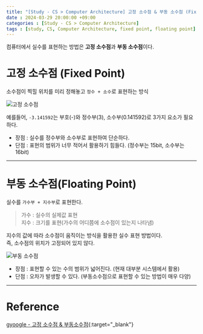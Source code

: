 ```yaml
---
title: "[Study - CS > Computer Architecture] 고정 소수점 & 부동 소수점 (Fixed Point & Floating Point)"
date : 2024-03-29 20:00:00 +09:00
categories : [Study - CS > Computer Architecture]
tags : [study, CS, Computer Architecture, fixed point, floating point]
---
```


컴퓨터에서 실수를 표현하는 방법은 **고정 소수점**과 **부동 소수점**이다.

# 고정 소수점 (Fixed Point)
소수점이 찍힐 위치를 미리 정해놓고 `정수 + 소수`로 표현하는 방식

![고정 소수점](https://drive.google.com/thumbnail?id=1QLpWxEhzrnsS64QQvj4OA3EyNtnvvCJp&sz=w500)

예를들어, `-3.141592`는 부호(-)와 정수부(3), 소수부(0.141592)로 3가지 요소가 필요하다.

* 장점 : 실수를 정수부와 소수부로 표현하여 단순하다.
* 단점 : 표현의 범위가 너무 적어서 활용하기 힘들다. (정수부는 15bit, 소수부는 16bit)

---

# 부동 소수점(Floating Point)
실수를 `가수부 + 지수부`로 표현한다.
> 가수 : 실수의 실제값 표현   
> 지수 : 크기를 표현(가수의 어디쯤에 소수점이 있는지 나타냄)

지수의 값에 따라 소수점이 움직이는 방식을 활용한 실수 표현 방법이다.   
즉, 소수점의 위치가 고정되어 있지 않다.

![부동 소수점](https://drive.google.com/thumbnail?id=1m5Je4Zg8LjwhqrIB9Of3q2LwjoZd80we&sz=w500)

* 장점 : 표현할 수 있는 수의 범위가 넓어진다. (현재 대부분 시스템에서 활용)
* 단점 : 오차가 발생할 수 있다. (부동소수점으로 표현할 수 있는 방법이 매우 다양)

---

# Reference
[gyoogle - 고정 소수점 & 부동소수점](https://gyoogle.dev/blog/computer-science/computer-architecture/%EA%B3%A0%EC%A0%95%20%EC%86%8C%EC%88%98%EC%A0%90%20&%20%EB%B6%80%EB%8F%99%20%EC%86%8C%EC%88%98%EC%A0%90.html){:target="_blank"}
